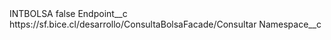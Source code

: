 <?xml version="1.0" encoding="UTF-8"?>
<CustomMetadata xmlns="http://soap.sforce.com/2006/04/metadata" xmlns:xsi="http://www.w3.org/2001/XMLSchema-instance" xmlns:xsd="http://www.w3.org/2001/XMLSchema">
    <label>INTBOLSA</label>
    <protected>false</protected>
    <values>
        <field>Endpoint__c</field>
        <value xsi:type="xsd:string">https://sf.bice.cl/desarrollo/ConsultaBolsaFacade/Consultar</value>
    </values>
    <values>
        <field>Namespace__c</field>
        <value xsi:nil="true"/>
    </values>
</CustomMetadata>
